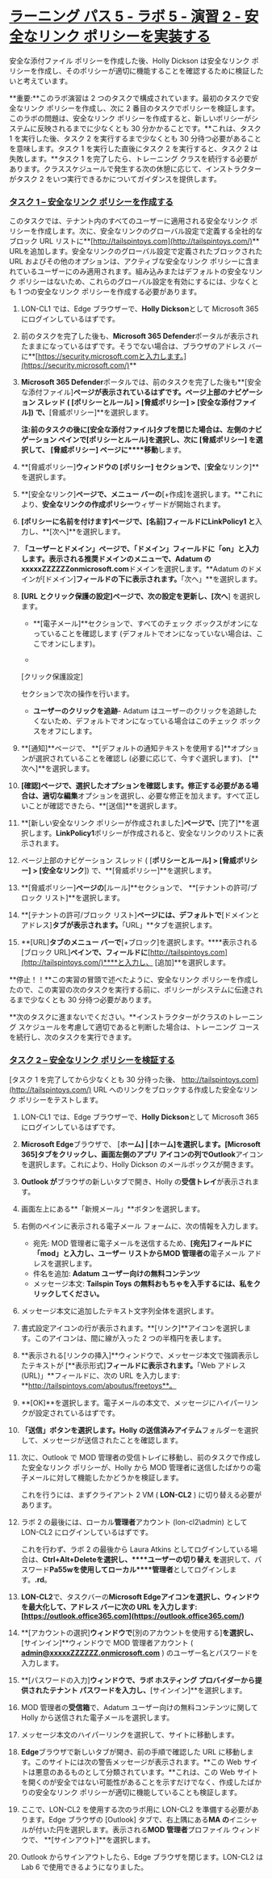 # [ラーニング パス 5 - ラボ 5 - 演習 2 - 安全なリンク ポリシーを実装する](https://github.com/ctct-edu/ms-102-lab/blob/main/Instructions/Labs/LAB_AK_05_Lab5_Ex2_Safe_Links.md#learning-path-5---lab-5---exercise-2---implement-a-safe-links-policy)

安全な添付ファイル ポリシーを作成した後、Holly Dickson は安全なリンク ポリシーを作成し、そのポリシーが適切に機能することを確認するために検証したいと考えています。

**重要:**このラボ演習は 2 つのタスクで構成されています。最初のタスクで安全なリンク ポリシーを作成し、次に 2 番目のタスクでポリシーを検証します。このラボの問題は、安全なリンク ポリシーを作成すると、新しいポリシーがシステムに反映されるまでに少なくとも 30 分かかることです。**これは、タスク 1 を実行した後、タスク 2 を実行するまで少なくとも 30 分待つ必要があることを意味します。タスク 1 を実行した直後にタスク 2 を実行すると、タスク 2 は失敗します。**タスク 1 を完了したら、トレーニング クラスを続行する必要があります。クラススケジュールで発生する次の休憩に応じて、インストラクターがタスク 2 をいつ実行できるかについてガイダンスを提供します。

### [タスク 1 – 安全なリンク ポリシーを作成する](https://github.com/ctct-edu/ms-102-lab/blob/main/Instructions/Labs/LAB_AK_05_Lab5_Ex2_Safe_Links.md#task-1--create-a-safe-links-policy)

このタスクでは、テナント内のすべてのユーザーに適用される安全なリンク ポリシーを作成します。次に、安全なリンクのグローバル設定で定義する全社的なブロック URL リストに**[http://tailspintoys.com](http://tailspintoys.com/)** URLを追加します。安全なリンクのグローバル設定で定義されたブロックされた URL およびその他のオプションは、アクティブな安全なリンク ポリシーに含まれているユーザーにのみ適用されます。組み込みまたはデフォルトの安全なリンク ポリシーはないため、これらのグローバル設定を有効にするには、少なくとも 1 つの安全なリンク ポリシーを作成する必要があります。

1. LON-CL1 では、Edge ブラウザーで、**Holly Dickson**として Microsoft 365 にログインしているはずです。

2. 前のタスクを完了した後も、**Microsoft 365 Defender**ポータルが表示されたままになっているはずです。そうでない場合は、ブラウザのアドレス バーに**[https://security.microsoft.comと入力します。](https://security.microsoft.com/)**

3. **Microsoft 365 Defender**ポータルでは、前のタスクを完了した後も**[安全な添付ファイル]**ページが表示されているはずです。ページ上部のナビゲーション スレッド ( [**ポリシーとルール] > [脅威ポリシー] > [安全な添付ファイル**]) で、**[脅威ポリシー]**を選択します。

   **注:**前のタスクの後に**[安全な添付ファイル]**タブを閉じた場合は、左側のナビゲーション ペインで**[ポリシーとルール]**を選択し、次に [脅威ポリシー] を選択して、 [脅威ポリシー] ページ**に****移動**します。

4. **[脅威ポリシー]**ウィンドウの [ポリシー] セクションで、**[**安全**なリンク]**を選択します。

5. **[安全なリンク]**ページで、メニュー バーの**[+作成]を選択します。**これにより、**安全なリンクの作成ポリシー**ウィザードが開始されます。

6. **[ポリシーに名前を付けます]**ページで、**[名前]**フィールドに**LinkPolicy1 と**入力し、**[次へ]**を選択します。

7. **「ユーザーとドメイン」**ページで、**「ドメイン」**フィールドに**「on」**と入力します。表示される推奨ドメインのメニューで、Adatum の**xxxxxZZZZZZonmicrosoft.com**ドメインを選択します。**Adatum のドメインが[ドメイン]**フィールドの下に表示されます。**「次へ」**を選択します。

8. **[URL とクリック保護の設定]**ページで、次の設定を更新し、**[次へ**] を選択します。

   - **[電子メール]**セクションで、すべてのチェック ボックスがオンになっていることを確認します (デフォルトでオンになっていない場合は、ここでオンにします)。

   - 

     [クリック保護設定]

     セクションで次の操作を行います。

     - **ユーザーのクリックを追跡**- Adatum はユーザーのクリックを追跡したくないため、デフォルトでオンになっている場合はこのチェック ボックスをオフにします。

9. **[通知]**ページで、 **[デフォルトの通知テキストを使用する]**オプションが選択されていることを確認し (必要に応じて、今すぐ選択します)、 [**次へ]**を選択します。

10. **[確認]**ページで、選択したオプションを確認します。修正する必要がある場合は、適切な**編集**オプションを選択し、必要な修正を加えます。すべて正しいことが確認できたら、**[送信]**を選択します。

11. **[新しい安全なリンク ポリシーが作成されました]**ページで、**[完了]**を選択します。**LinkPolicy1**ポリシーが作成されると、安全なリンクのリストに表示されます。

12. ページ上部のナビゲーション スレッド ( [**ポリシーとルール] > [脅威ポリシー] > [安全なリンク**]) で、**[脅威ポリシー]**を選択します。

13. **[脅威ポリシー]**ページの**[ルール]**セクションで、 **[テナントの許可/ブロック リスト]**を選択します。

14. **[テナントの許可/ブロック リスト]**ページには、デフォルトで**[ドメインとアドレス]**タブが表示されます。**「URL」**タブを選択します。

15. **[URL]**タブのメニュー バーで**[+ブロック]を選択します。****表示される[ブロック URL]**ペインで、フィールドに**[http://tailspintoys.com](http://tailspintoys.com/)****と入力し、 [追加]**を選択します。

**停止！！**この実習の冒頭で述べたように、安全なリンク ポリシーを作成したので、この実習の次のタスクを実行する前に、ポリシーがシステムに伝達されるまで少なくとも 30 分待つ必要があります。

**次のタスクに進まないでください。**インストラクターがクラスのトレーニング スケジュールを考慮して適切であると判断した場合は、トレーニング コースを続行し、次のタスクを実行できます。

### [タスク 2 – 安全なリンク ポリシーを検証する](https://github.com/ctct-edu/ms-102-lab/blob/main/Instructions/Labs/LAB_AK_05_Lab5_Ex2_Safe_Links.md#task-2--validate-the-safe-links-policy)

[タスク 1 を完了してから少なくとも 30 分待った後、 http://tailspintoys.com](http://tailspintoys.com/) URL へのリンクをブロックする作成した安全なリンク ポリシーをテストします。

1. LON-CL1 では、Edge ブラウザーで、**Holly Dickson**として Microsoft 365 にログインしているはずです。

2. **Microsoft Edge**ブラウザで、 [**ホーム] | [ホーム]を選択します。[Microsoft 365]**タブをクリックし、画面左側のアプリ アイコンの列で**Outlook**アイコンを選択します。これにより、Holly Dickson のメールボックスが開きます。

3. **Outlook が**ブラウザの新しいタブで開き、Holly の**受信トレイ**が表示されます。

4. 画面左上にある**「新規メール」**ボタンを選択します。

5. 右側のペインに表示される電子メール フォームに、次の情報を入力します。

   - 宛先: MOD 管理者に電子メールを送信するため、**[宛先]**フィールドに**「mod」**と入力し、ユーザー リストから**MOD 管理者の**電子メール アドレスを選択します。
   - 件名を追加: **Adatum ユーザー向けの無料コンテンツ**
   - メッセージ本文: **Tailspin Toys の無料おもちゃを入手するには、私をクリックしてください。**

6. メッセージ本文に追加したテキスト文字列全体を選択します。

7. 書式設定アイコンの行が表示されます。**[リンク]**アイコンを選択します。このアイコンは、間に線が入った 2 つの半楕円を表します。

8. **表示される[リンクの挿入]**ウィンドウで、メッセージ本文で強調表示したテキストが [**表示形式]**フィールドに表示されます。**「Web アドレス (URL)」**フィールドに、次の URL を入力します: **http://tailspintoys.com/aboutus/freetoys**。

9. **[OK]**を選択します。電子メールの本文で、メッセージにハイパーリンクが設定されているはずです。

10. **「送信」**ボタンを選択します。Holly の**送信済みアイテム**フォルダーを選択して、メッセージが送信されたことを確認します。

11. 次に、Outlook で MOD 管理者の受信トレイに移動し、前のタスクで作成した安全なリンク ポリシーが、Holly から MOD 管理者に送信したばかりの電子メールに対して機能したかどうかを検証します。

    これを行うには、まずクライアント 2 VM ( **LON-CL2** ) に切り替える必要があります。

12. ラボ 2 の最後には、ローカル**管理者**アカウント (lon-cl2\admin) として LON-CL2 にログインしているはずです。

    これを行わず、ラボ 2 の最後から Laura Atkins としてログインしている場合は、**Ctrl+Alt+Deleteを選択し、****ユーザーの切り替え を**選択して、パスワード**Pa55wを使用してローカル****管理者**としてログインします。**.rd**。

13. **LON-CL2**で、タスクバーの**Microsoft Edgeアイコンを選択し、ウィンドウを最大化して、アドレス バーに次の URL を入力します:** **[https://outlook.office365.com](https://outlook.office365.com/)**

14. **[アカウントの選択]**ウィンドウで**[別のアカウントを使用する]**を選択し、**[サインイン]**ウィンドウで MOD 管理者アカウント ( **[admin@xxxxxZZZZZZ.onmicrosoft.com](mailto:admin@xxxxxZZZZZZ.onmicrosoft.com)** ) のユーザー名とパスワードを入力します。

15. **[パスワードの入力]**ウィンドウで、ラボ ホスティング プロバイダーから提供されたテナント パスワードを入力し、**[サインイン]**を選択します。

16. MOD 管理者の**受信箱**で、Adatum ユーザー向けの無料コンテンツに関して Holly から送信された電子メールを選択します。

17. メッセージ本文のハイパーリンクを選択して、サイトに移動します。

18. **Edge**ブラウザで新しいタブが開き、前の手順で確認した URL に移動します。このサイトには次の警告メッセージが表示されます。**この Web サイトは悪意のあるものとして分類されています。**これは、この Web サイトを開くのが安全ではない可能性があることを示すだけでなく、作成したばかりの安全なリンク ポリシーが適切に機能していることも検証します。

19. ここで、LON-CL2 を使用する次のラボ用に LON-CL2 を準備する必要があります。Edge ブラウザの [Outlook] タブで、右上隅にある**MA の**イニシャルが付いた円を選択します。表示される**MOD 管理者**プロファイル ウィンドウで、 **[サインアウト]**を選択します。

20. Outlook からサインアウトしたら、Edge ブラウザを閉じます。LON-CL2 は Lab 6 で使用できるようになりました。
